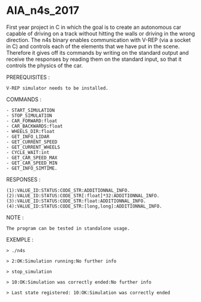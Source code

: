 # AIA_n4s_2017
First year project in C in which the goal is to create an autonomous car capable of driving on a track without hitting the walls or driving in the wrong direction.
The n4s binary enables communication with V-REP (via a socket in C) and controls each of the elements that we have put in the scene.
Therefore it gives off its commands by writing on the standard output and receive the responses by reading them on the standard input, so that it controls the physics of the car.

PREREQUISITES :

    V-REP simulator needs to be installed.

COMMANDS :
    
    - START_SIMULATION
    - STOP_SIMULATION
    - CAR_FORWARD:float
    - CAR_BACKWARDS:float
    - WHEELS_DIR:float
    - GET_INFO_LIDAR
    - GET_CURRENT_SPEED
    - GET_CURRENT_WHEELS
    - CYCLE_WAIT:int
    - GET_CAR_SPEED_MAX
    - GET_CAR_SPEED_MIN
    - GET_INFO_SIMTIME.

RESPONSES :
     
    (1):VALUE_ID:STATUS:CODE_STR:ADDITIONNAL_INFO.
    (2):VALUE_ID:STATUS:CODE_STR[:float]*32:ADDITIONNAL_INFO.
    (3):VALUE_ID:STATUS:CODE_STR:float:ADDITIONNAL_INFO.
    (4):VALUE_ID:STATUS:CODE_STR:[long,long]:ADDITIONNAL_INFO.

NOTE :
    
    The program can be tested in standalone usage.

EXEMPLE :
        
    > ./n4s

    > 2:OK:Simulation running:No further info

    > stop_simulation

    > 10:OK:Simulation was correctly ended:No further info

    > Last state registered: 10:OK:Simulation was correctly ended


